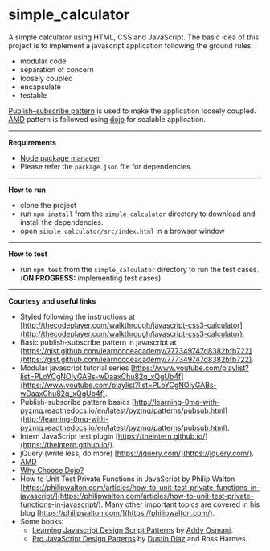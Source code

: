 # simple_calculator
A simple calculator using HTML, CSS and JavaScript.
The basic idea of this project is to implement a javascript application following the ground rules:

* modular code
* separation of concern
* loosely coupled
* encapsulate
* testable

[Publish–subscribe pattern](https://en.wikipedia.org/wiki/Publish%E2%80%93subscribe_pattern) is used to make the application loosely coupled. [AMD](https://www.safaribooksonline.com/library/view/learning-javascript-design/9781449334840/ch11s02.html) pattern is followed using [dojo](https://dojotoolkit.org/) for scalable application. 

---

**Requirements**

* [Node package manager](https://nodejs.org/en/) 
* Please refer the `package.json` file for dependencies.

---

**How to run**

* clone the project
* run `npm install` from the `simple_calculator` directory to download and install the dependencies.
* open `simple_calculator/src/index.html` in a browser window

---

**How to test**

* run `npm test` from the `simple_calculator` directory to run the test cases. (**ON PROGRESS:** implementing test cases)

---

**Courtesy and useful links**

* Styled following the instructions at [http://thecodeplayer.com/walkthrough/javascript-css3-calculator](http://thecodeplayer.com/walkthrough/javascript-css3-calculator).
* Basic publish-subscribe pattern in javascript at [https://gist.github.com/learncodeacademy/777349747d8382bfb722](https://gist.github.com/learncodeacademy/777349747d8382bfb722).
* Modular javascript tutorial series [https://www.youtube.com/playlist?list=PLoYCgNOIyGABs-wDaaxChu82q_xQgUb4f](https://www.youtube.com/playlist?list=PLoYCgNOIyGABs-wDaaxChu82q_xQgUb4f).
* Publish-subscribe pattern basics [http://learning-0mq-with-pyzmq.readthedocs.io/en/latest/pyzmq/patterns/pubsub.html](http://learning-0mq-with-pyzmq.readthedocs.io/en/latest/pyzmq/patterns/pubsub.html).
* Intern JavaScript test plugin [https://theintern.github.io/](https://theintern.github.io/).
* jQuery (write less, do more) [https://jquery.com/](https://jquery.com/).
* [AMD](https://en.wikipedia.org/wiki/Asynchronous_module_definition)
* [Why Choose Dojo?](https://dojotoolkit.org/reference-guide/1.7/quickstart/introduction/whydojo.html)
* How to Unit Test Private Functions in JavaScript by Philip Walton [https://philipwalton.com/articles/how-to-unit-test-private-functions-in-javascript/](https://philipwalton.com/articles/how-to-unit-test-private-functions-in-javascript/). Many other important topics are covered in his blog [https://philipwalton.com/](https://philipwalton.com/).
* Some books: 
    * [Learning Javascript Design Script Patterns](http://shop.oreilly.com/product/0636920025832.do) by [Addy Osmani](https://twitter.com/addyosmani).
    * [Pro JavaScript Design Patterns](http://link.springer.com/book/10.1007%2F978-1-4302-0496-1) by [Dustin Diaz](http://www.dustindiaz.com/) and Ross Harmes.
